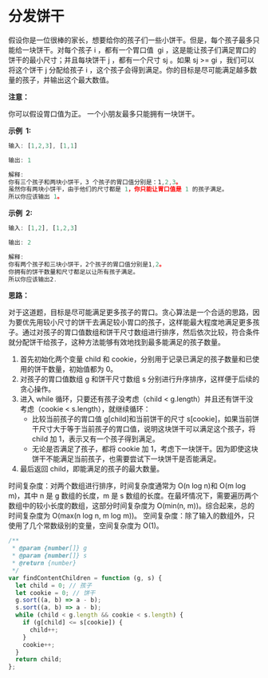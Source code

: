 # 分发饼干

假设你是一位很棒的家长，想要给你的孩子们一些小饼干。但是，每个孩子最多只能给一块饼干。对每个孩子 i ，都有一个胃口值  gi ，这是能让孩子们满足胃口的饼干的最小尺寸；并且每块饼干 j ，都有一个尺寸 sj 。如果 sj >= gi ，我们可以将这个饼干 j 分配给孩子 i ，这个孩子会得到满足。你的目标是尽可能满足越多数量的孩子，并输出这个最大数值。

**注意：**

你可以假设胃口值为正。
一个小朋友最多只能拥有一块饼干。

**示例  1:**

```js
输入: [1,2,3], [1,1]

输出: 1

解释:
你有三个孩子和两块小饼干，3 个孩子的胃口值分别是：1,2,3。
虽然你有两块小饼干，由于他们的尺寸都是 1，你只能让胃口值是 1 的孩子满足。
所以你应该输出 1。
```

**示例  2:**

```js
输入: [1,2], [1,2,3]

输出: 2

解释:
你有两个孩子和三块小饼干，2个孩子的胃口值分别是1,2。
你拥有的饼干数量和尺寸都足以让所有孩子满足。
所以你应该输出2.
```

**思路：**

对于这道题，目标是尽可能满足更多孩子的胃口。贪心算法是一个合适的思路，因为要优先用较小尺寸的饼干去满足较小胃口的孩子，这样能最大程度地满足更多孩子。通过对孩子的胃口值数组和饼干尺寸数组进行排序，然后依次比较，符合条件就分配饼干给孩子，这种方法能够有效地找到最多能满足的孩子数量。

1. 首先初始化两个变量 child 和 cookie，分别用于记录已满足的孩子数量和已使用的饼干数量，初始值都为 0。
2. 对孩子的胃口值数组 g 和饼干尺寸数组 s 分别进行升序排序，这样便于后续的贪心操作。
3. 进入 while 循环，只要还有孩子没考虑（child < g.length）并且还有饼干没考虑（cookie < s.length），就继续循环：
   - 比较当前孩子的胃口值 g[child]和当前饼干的尺寸 s[cookie]，如果当前饼干尺寸大于等于当前孩子的胃口值，说明这块饼干可以满足这个孩子，将 child 加 1，表示又有一个孩子得到满足。
   - 无论是否满足了孩子，都将 cookie 加 1，考虑下一块饼干。因为即使这块饼干不能满足当前孩子，也需要尝试下一块饼干是否能满足。
4. 最后返回 child，即能满足的孩子的最大数量。

时间复杂度：对两个数组进行排序，时间复杂度通常为 O(n log n)和 O(m log m)，其中 n 是 g 数组的长度，m 是 s 数组的长度。在最坏情况下，需要遍历两个数组中的较小长度的数组，这部分时间复杂度为 O(min(n, m))。综合起来，总的时间复杂度为 O(max(n log n, m log m))。
空间复杂度：除了输入的数组外，只使用了几个常数级别的变量，空间复杂度为 O(1)。

```js
/**
 * @param {number[]} g
 * @param {number[]} s
 * @return {number}
 */
var findContentChildren = function (g, s) {
  let child = 0; // 孩子
  let cookie = 0; // 饼干
  g.sort((a, b) => a - b);
  s.sort((a, b) => a - b);
  while (child < g.length && cookie < s.length) {
    if (g[child] <= s[cookie]) {
      child++;
    }
    cookie++;
  }
  return child;
};
```
